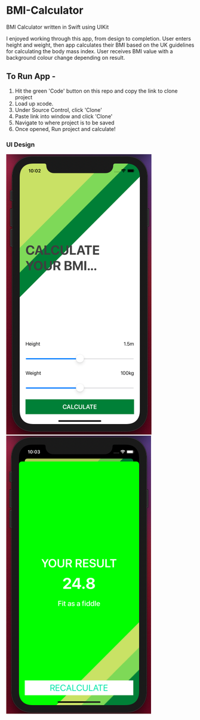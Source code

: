 # BMI-Calculator
BMI Calculator written in Swift using UIKit

I enjoyed working through this app, from design to completion.
User enters height and weight, then app calculates their BMI based on the UK guidelines for calculating the body mass index.
User receives BMI value with a background colour change depending on result.

## To Run App - 

1. Hit the green 'Code' button on this repo and copy the link to clone project
2. Load up xcode.
3. Under Source Control, click 'Clone'
4. Paste link into window and click 'Clone'
5. Navigate to where project is to be saved
6. Once opened, Run project and calculate!

### UI Design

![](images/Main.png)        ![](images/Results.png)



